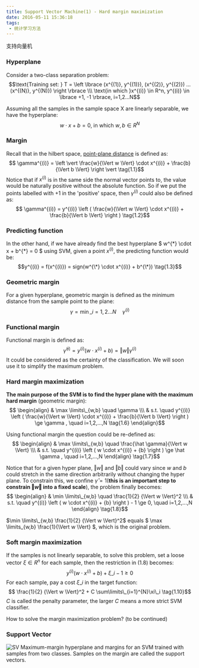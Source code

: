 ```yaml
---
title: Support Vector Machine(1) - Hard margin maximization
date: 2016-05-11 15:36:18
tags:
 - 统计学习方法
---
```


支持向量机

<!--more-->

### Hyperplane
Consider a two-class separation problem:
$$\text{Training set: } T = \left \lbrace (x^{(1)}, y^{(1)}), (x^{(2)}, y^{(2)}) ...(x^{(N)}, y^{(N)}) \right \rbrace \\\
\text{in which }x^{(i)} \in R^n, y^{(i)} \in \lbrace +1, -1 \rbrace, i=1,2...N$$

 Assuming all the samples in the sample space X are linearly separable, we have the hyperplane:
 $$ w \cdot x + b = 0 \text{, in which }w, b \in R^N$$


### Margin 
Recall that in the hilbert space, [point-plane distance](http://mathworld.wolfram.com/Point-PlaneDistance.html) is defined as:
$$ \gamma^{(i)} = \left \vert \frac{w}{\Vert w \Vert} \cdot x^{(i)} + \frac{b}{\Vert b \Vert} \right \vert \tag{1.1}$$
Notice that if $x^{(i)}$ is in the same side the normal vector points to, the value would be naturally positive without the absolute function. So if we put the points labelled with +1 in the 'positive' space, then $\gamma^{(i)}$ could also be defined as:
$$ \gamma^{(i)} = y^{(i)} \left ( \frac{w}{\Vert w \Vert} \cdot x^{(i)} + \frac{b}{\Vert b \Vert} \right ) \tag{1.2}$$

### Predicting function
In the other hand, if we have already find the best hyperplane $ w^{\*} \cdot x + b^{\*} = 0 $ using SVM, given a point $x^{(i)}$, the predicting  function would be: 
$$y^{(i)} = f(x^{(i)}) = sign(w^{\*} \cdot x^{(i)} + b^{\*}) \tag{1.3}$$

### Geometric margin
For a given hyperplane, geometric margin is defined as the minimum distance from the sample point to the plane:
$$ \gamma = \min \limits\_{i = 1,2...N} \quad \gamma^{(i)} \tag{1.4}$$

### Functional margin
Functional margin is defined as:
$$ \hat \gamma^{(i)} = y^{(i)} \left ( w \cdot x^{(i)} + {b} \right ) =  {\Vert w \Vert} \gamma^{(i)} \tag{1.5}$$
It could be considered as the certainty of the classification. We will soon use it to simplify the maximum problem.

### Hard margin maximization
**The main purpose of the SVM is to find the hyper plane with the maximum hard margin** (geometric margin):
$$ \begin{align} 
&  \max \limits\_{w,b}  \quad \gamma \\\
& s.t. \quad y^{(i)} \left ( \frac{w}{\Vert w \Vert} \cdot x^{(i)} + \frac{b}{\Vert b \Vert} \right ) \ge \gamma , \quad i=1,2,...,N \tag{1.6}
\end{align}$$

 Using functional margin the question could be re-defined as:
 $$ \begin{align} 
&  \max \limits\_{w,b}  \quad \frac{\hat \gamma}{\Vert w \Vert} \\\
& s.t. \quad y^{(i)} \left ( w \cdot x^{(i)} + {b} \right ) \ge \hat \gamma , \quad i=1,2,...,N
\end{align} \tag{1.7}$$

 Notice that for a given hyper plane,  $\Vert w \Vert$ and $\Vert b \Vert$ could vary since $w$ and $b$ could stretch in the same direction arbitrarily without changing the hyper plane. To constrain this, we confine $\hat\gamma = 1$(**this is an important step to constrain $\Vert w \Vert$ into a fixed scale**), the problem finally becomes:
  $$ \begin{align} 
&  \min \limits\_{w,b} \quad \frac{1}{2} {\Vert w \Vert}^2 \\\
& s.t. \quad y^{(i)} \left ( w \cdot x^{(i)} + {b} \right ) - 1 \ge  0, \quad i=1,2,...,N
\end{align} \tag{1.8}$$
 
  $\min \limits\_{w,b} \frac{1}{2} {\Vert w \Vert}^2$ equals $ \max \limits\_{w,b} \frac{1}{\Vert w \Vert} $, which is the original problem. 

### Soft margin maximization
If the samples is not linearly separable, to solve this problem, set a loose vector $\xi \in R^n$ for each sample, then the restriction in (1.8) becomes:
$$ y^{(i)} \left ( w \cdot x^{(i)} + {b} \right ) + \xi\_i - 1 \ge  0 \tag{1.9}$$
For each sample, pay a cost $\xi\_i$ in the target function:
$$ \frac{1}{2} {\Vert w \Vert}^2 + C \sum\limits\_{i=1}^{N}\xi\_i \tag{1.10}$$
$C$	is called the penalty parameter, the larger $C$ means a more strict SVM classifier.

How to solve the margin maximization problem? (to be continued)

### Support Vector
![SV](https://my-imgshare.oss-cn-shenzhen.aliyuncs.com/Svm_max_sep_hyperplane_with_margin.png)
Maximum-margin hyperplane and margins for an SVM trained with samples from two classes. Samples on the margin are called the support vectors.
